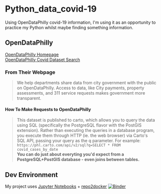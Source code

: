 # Python_data_covid-19
Using  OpenDataPhilly covid-19 information, I'm using it as an opportunity to practice my Python whilst maybe finding something information.  

## OpenDataPhilly
[OpenDataPhilly Homepage](https://www.opendataphilly.org/)  
[OpenDataPhilly Covid Dataset Search](https://www.opendataphilly.org/dataset?q=covid)

### From Their Webpage
> We help departments share data from city government with the public on OpenDataPhilly. Access to data, like City payments, property assessments, and 311 service requests makes government more transparent.  

#### How To Make Requests to OpenDataPhilly
> This dataset is published to carto, which allows you to query the data using SQL (specifically the PostgreSQL flavor with the PostGIS extension). Rather than executing the queries in a database program, you execute them through HTTP (ie. the web browser) via Carto's SQL API, passing your query as the q parameter. For example:  
``` https://phl.carto.com/api/v2/sql?q=SELECT * FROM covid_cases_by_date ```  
**You can do just about everyting you'd expect from a PostgreSQL+PostGIS database - even joins between tables.**  

## Dev Environment  
My project uses [Jupyter Notebooks](https://jupyter.org/) + [repo2docker](https://repo2docker.readthedocs.io/en/latest/)
[![Binder](https://mybinder.org/badge_logo.svg)](https://mybinder.org/v2/gh/3keepmovingforward3/Python_data_covid-19/master?filepath=Python_data_covid-19.ipynb)
